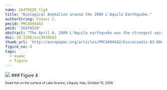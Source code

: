 ```yaml
---
name: 26479529_fig4
title: "Biological Anomalies around the 2009 L'Aquila Earthquake."
authorString: Fidani C.
pmcid: PMC4494442
pmid: '26479529'
abstract: "The April 6, 2009 L'Aquila earthquake was the strongest seismic event to occur in Italy over the last thirty years with a magnitude of M = 6.3. Around the time of the seismic swarm many instruments were operating in Central Italy, even if not dedicated to biological effects associated with the stress field variations, including seismicity. Testimonies were collected using a specific questionnaire immediately after the main shock, including data on earthquake lights, gas leaks, human diseases, and irregular animal behavior. The questionnaire was made up of a sequence of arguments, based upon past historical earthquake observations and compiled over seven months after the main shock. Data on animal behavior, before, during and after the main shocks, were analyzed in space/time distributions with respect to the epicenter area, evidencing the specific responses of different animals. Several instances of strange animal behavior were observed which could causally support the hypotheses that they were induced by the physical presence of gas, electric charges and electromagnetic waves in atmosphere. The aim of this study was to order the biological observations and thereby allow future work to determine whether these observations were influenced by geophysical parameters."
doi: 10.3390/ani3030693
thumb_url: 'http://europepmc.org/articles/PMC4494442/bin/animals-03-00693-g004.gif'
figure_no: 4
tags:
  - eupmc
  - figure
---
```

<img src='http://europepmc.org/articles/PMC4494442/bin/animals-03-00693-g004.jpg' style='max-height: 300px'>
### Figure 4
<p style='font-size: 10px;'>Dead fish on the surface of Lake Scanno, L’Aquila, Italy, October 10, 2008.</p>
